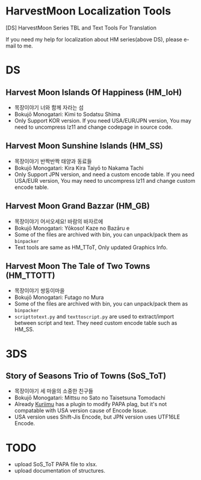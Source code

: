 # HarvestMoon Localization Tools
[DS] HarvestMoon Series TBL and Text Tools For Translation

If you need my help for localization about HM series(above DS), please e-mail to me.

# DS
## Harvest Moon Islands Of Happiness (HM_IoH)
- 목장이야기 너와 함께 자라는 섬
- Bokujō Monogatari: Kimi to Sodatsu Shima
- Only Support KOR version. If you need USA/EUR/JPN version, You may need to uncompress lz11 and change codepage in source code.

## Harvest Moon Sunshine Islands (HM_SS)
- 목장이야기 반짝반짝 태양과 동료들
- Bokujō Monogatari: Kira Kira Taiyō to Nakama Tachi
- Only Support JPN version, and need a custom encode table. If you need USA/EUR version, You may need to uncompress lz11 and change custom encode table.


## Harvest Moon Grand Bazzar (HM_GB)
- 목장이야기 어서오세요! 바람의 바자르에
- Bokujō Monogatari: Yōkoso! Kaze no Bazāru e
- Some of the files are archived with bin, you can unpack/pack them as `binpacker`
- Text tools are same as HM_TToT, Only updated Graphics Info.

## Harvest Moon The Tale of Two Towns (HM_TTOTT)
- 목장이야기 쌍둥이마을
- Bokujō Monogatari: Futago no Mura
- Some of the files are archived with bin, you can unpack/pack them as `binpacker`
- `scripttotext.py` and `texttoscript.py` are used to extract/import between script and text. They need custom encode table such as HM_SS.


# 3DS
## Story of Seasons Trio of Towns (SoS_ToT)
- 목장이야기 세 마을의 소중한 친구들
- Bokujō Monogatari: Mittsu no Sato no Taisetsuna Tomodachi
- Already [Kuriimu](https://github.com/IcySon55/Kuriimu) has a plugin to modify PAPA plag, but it's not compatable with USA version cause of Encode Issue.
- USA version uses Shift-Jis Encode, but JPN version uses UTF16LE Encode.


# TODO
- upload SoS_ToT PAPA file to xlsx.
- upload documentation of structures.




